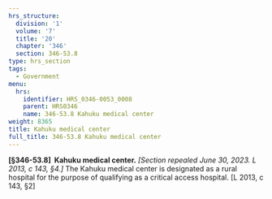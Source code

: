 ```yaml
---
hrs_structure:
  division: '1'
  volume: '7'
  title: '20'
  chapter: '346'
  section: 346-53.8
type: hrs_section
tags:
  - Government
menu:
  hrs:
    identifier: HRS_0346-0053_0008
    parent: HRS0346
    name: 346-53.8 Kahuku medical center
weight: 8365
title: Kahuku medical center
full_title: 346-53.8 Kahuku medical center
---
```

**[§346-53.8]  Kahuku medical center.** _[Section repealed June 30, 2023\. L 2013, c 143, §4.]_ The Kahuku medical center is designated as a rural hospital for the purpose of qualifying as a critical access hospital. [L 2013, c 143, §2]